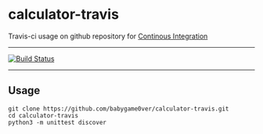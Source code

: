 # calculator-travis

Travis-ci usage on github repository for [Continous Integration](https://en.wikipedia.org/wiki/Continuous_integration)

---

[![Build Status](https://travis-ci.org/babygame0ver/calculator-travis.svg?branch=setup)](https://travis-ci.org/babygame0ver/calculator-travis)

---

## Usage

```
git clone https://github.com/babygame0ver/calculator-travis.git
cd calculator-travis
python3 -m unittest discover
```
